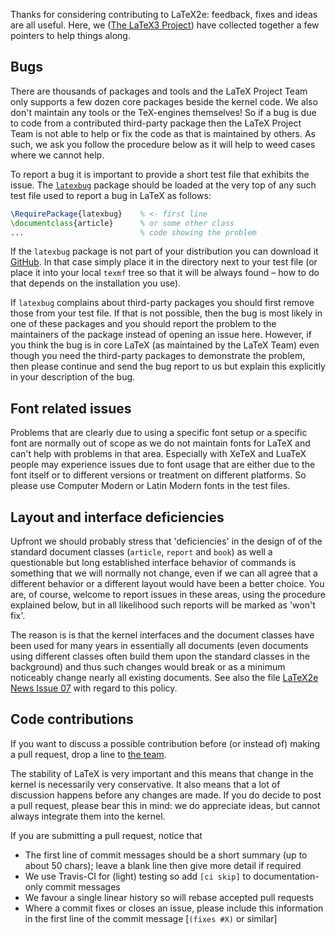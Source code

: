 Thanks for considering contributing to LaTeX2e: feedback, fixes and
ideas are all useful. Here, we ([The LaTeX3
Project](https://www.latex-project.org)) have collected together a few
pointers to help things along.

## Bugs

There are thousands of packages and tools and the LaTeX Project Team
only supports a few dozen core packages beside the kernel code. We
also don't maintain any tools or the TeX-engines themselves! So if a
bug is due to code from a contributed third-party package then the LaTeX
Project Team is not able to help or fix the code as that is maintained
by others. As such, we ask you follow the procedure below as it will
help to weed cases where we cannot help.

To report a bug it is important to provide a short test file that
exhibits the issue. The [`latexbug`](https://github.com/latex3/latexbug)
package should be loaded at the very top of any such test file used to
report a bug in LaTeX as follows:

```latex
\RequirePackage{latexbug}    % <- first line
\documentclass{article}      % or some other class
...                          % code showing the problem
```

If the `latexbug` package is not part of your distribution you can
download it
[GitHub](https://raw.githubusercontent.com/latex3/latexbug/master/latexbug.sty).
In that case simply place it in the directory next to your test file (or
place it into your local `texmf` tree so that it will be always found –
how to do that depends on the installation you use).

If `latexbug` complains about third-party packages you should first
remove those from your test file. If that is not possible, then the
bug is most likely in one of these packages and you should report the
problem to the maintainers of the package instead of opening an issue
here.  However, if you think the bug is in core LaTeX (as maintained
by the LaTeX Team) even though you need the third-party packages to
demonstrate the problem, then please continue and send the bug report
to us but explain this explicitly in your description of the bug.


## Font related issues

Problems that are clearly due to using a specific font setup or a
specific font are normally out of scope as we do not maintain fonts
for LaTeX and can't help with problems in that area. Especially with
XeTeX and LuaTeX people may experience issues due to font usage that
are either due to the font itself or to different versions or
treatment on different platforms. So please use Computer Modern or
Latin Modern fonts in the test files.



## Layout and interface deficiencies

Upfront we should probably stress that 'deficiencies' in the design of
of the standard document classes (`article`, `report` and `book`) as
well a questionable but long established interface behavior of commands
is something that we will normally not change, even if we can all agree
that a different behavior or a different layout would have been a better
choice. You are, of course, welcome to report issues in these areas,
using the procedure explained below, but in all likelihood such reports
will be marked as 'won't fix'.

The reason is is that the kernel interfaces and the document classes
have been used for many years in essentially all documents (even
documents using different classes often build them upon the standard
classes in the background) and thus such changes would break or as a
minimum noticeably change nearly all existing documents. See also the
file [LaTeX2e News Issue
07](https://www.latex-project.org/news/latex2e-news/ltnews07.pdf) with
regard to this policy.

## Code contributions

If you want to discuss a possible contribution before (or instead of)
making a pull request, drop a line to
[the team](mailto:latex-team@latex-project.org).

The stability of LaTeX is very important and this means that change in
the kernel is necessarily very conservative. It also means that a lot of
discussion happens before any changes are made. If you do decide to post
a pull request, please bear this in mind: we do appreciate ideas, but
cannot always integrate them into the kernel.

If you are submitting a pull request, notice that

- The first line of commit messages should be a short summary (up to about
  50 chars); leave a blank line then give more detail if required
- We use Travis-CI for (light) testing so add `[ci skip]` to documentation-only
  commit messages
- We favour a single linear history so will rebase accepted pull requests
- Where a commit fixes or closes an issue, please include this information
  in the first line of the commit message [`(fixes #X)` or similar]
